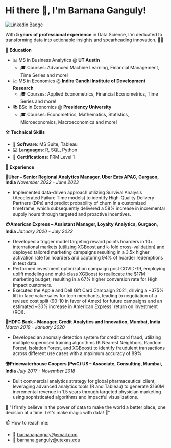# Hi there 👋, I'm Barnana Ganguly!

[![Linkedin Badge](https://img.shields.io/badge/-BarnanaGanguly-blue?style=flat-square&logo=Linkedin&logoColor=white&link=https://www.linkedin.com/in/barnanaganguly/)](https://www.linkedin.com/in/barnanaganguly/)

With **5 years of professional experience** in Data Science, I'm dedicated to transforming data into actionable insights and spearheading innovation. 🚀✨

🏫 **Education**
- 📊 MS in Business Analytics @ **UT Austin**
    - 🎓 Courses: Advanced Machine Learning, Financial Management, Time Series and more!
- 📈 MS in Economics @ **Indira Gandhi Institute of Development Research**
    - 🎓 Courses: Applied Econometrics, Financial Econometrics, Time Series and more!
- 📚 BSc in Economics @ **Presidency University**
    - 🎓 Courses: Econometrics, Mathematics, Statistics, Microeconomics, Macroeconomics and more!

🛠️ **Technical Skills**
- 💼 **Software**: MS Suite, Tableau
- 💻 **Languages**: R, SQL, Python
- 📜 **Certifications**: FRM Level 1

🔭 **Experience**

**🍔Uber – Senior Regional Analytics Manager, Uber Eats APAC, Gurgaon, India** 
_November 2022 - June 2023_
- Implemented data-driven approach utilizing Survival Analysis (Accelerated Failure Time models) to identify High-Quality Delivery Partners (DPs) and predict probability of churn in a customized timeframe, which subsequently delivered a 58% increase in incremental supply hours through targeted and proactive incentives.

**💳American Express – Assistant Manager, Loyalty Analytics, Gurgaon, India** 
_January 2020 - July 2022_
- Developed a trigger model targeting reward points hoarders in 10+ international markets (utilizing XGBoost and k-fold cross-validation) and deployed tailored marketing campaigns resulting in a 3.5x higher activation rate for hoarders and capturing 94% of hoarder redemptions in test data.
- Performed investment optimization campaign post COVID-19, employing uplift modeling and multi-class XGBoost to reallocate the $17M marketing budget, resulting in a 67% higher conversion rate for High Impact customers.
- Executed the Apple and Dell Gift Card Campaign 2021, driving a ~375% lift in face value sales for tech merchants, leading to negotiation of a revised cost split (90-10 in favor of Amex) for future campaigns and an estimated ~30% increase in American Express' return on investment (ROI).

**🏦HDFC Bank – Manager, Credit Analytics and Innovation, Mumbai, India** 
_March 2019 - January 2020_
- Developed an anomaly detection system for credit card fraud, utilizing multiple supervised training algorithms (K Nearest Neighbors, Random Forest, Isolation Forest, and XGBoost) to identify fraudulent transactions across different use cases with a maximum accuracy of 89%.

**🌍Pricewaterhouse Coopers (PwC) US – Associate, Consulting, Mumbai, India** 
_July 2017 - November 2018_
- Built commercial analytics strategy for global pharmaceutical client, leveraging advanced analytics tools (R and Tableau) to generate $160M incremental revenue in 1.5 years through targeted physician marketing using sophisticated algorithms and impactful visualizations.

📢 "I firmly believe in the power of data to make the world a better place, one decision at a time. Let's make magic with data! 🌟"

📫 How to reach me: 
- 📧 barnanaganguly@email.com
- 📧 barnana.ganguly@utexas.edu
